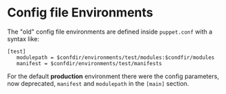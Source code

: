      
     
           
       
<h1>Config file Environments</h1>
       
                            
<p>The &quot;old&quot; config file environments are defined inside <code><span class="java_plain">puppet</span><span class="java_separator">.</span><span class="java_plain">conf</span></code>&nbsp;with a syntax like:</p> 
<pre class=" code"><code><span class="java_separator">[</span><span class="java_plain">test</span><span class="java_separator">]</span><span class="java_plain"></span>
<span class="java_plain">&nbsp;&nbsp;&nbsp;modulepath&nbsp;</span><span class="java_operator">=</span><span class="java_plain">&nbsp;$confdir</span><span class="java_operator">/</span><span class="java_plain">environments</span><span class="java_operator">/</span><span class="java_plain">test</span><span class="java_operator">/</span><span class="java_plain">modules</span><span class="java_operator">:</span><span class="java_plain">$condfir</span><span class="java_operator">/</span><span class="java_plain">modules</span>
<span class="java_plain">&nbsp;&nbsp;&nbsp;manifest&nbsp;</span><span class="java_operator">=</span><span class="java_plain">&nbsp;$confdir</span><span class="java_operator">/</span><span class="java_plain">environments</span><span class="java_operator">/</span><span class="java_plain">test</span><span class="java_operator">/</span><span class="java_plain">manifests</span></code></pre>
<p>For the default <strong>production</strong> environment there were the config parameters, now deprecated, <code><span class="java_plain">manifest</span></code> and <code><span class="java_plain">modulepath</span></code> in the <code><span class="java_separator">[</span><span class="java_plain">main</span><span class="java_separator">]</span><span class="java_plain"></span></code> section.</p>
     

